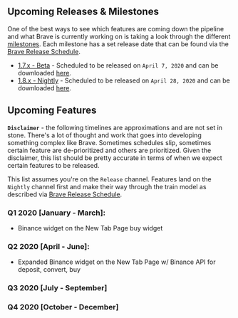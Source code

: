 
## Upcoming Releases & Milestones

One of the best ways to see which features are coming down the pipeline and what Brave is currently working on is taking a look through the different [milestones](https://github.com/brave/brave-browser/milestones). Each milestone has a set release date that can be found via the [Brave Release Schedule](https://github.com/brave/brave-browser/wiki/Brave-Release-Schedule).

* [1.7.x - Beta](https://github.com/brave/brave-browser/milestone/84?closed=1) - Scheduled to be released on `April 7, 2020` and can be downloaded [here](http://brave.com/download-beta).
* [1.8.x - Nightly](https://github.com/brave/brave-browser/milestone/92?closed=1) - Scheduled to be released on `April 28, 2020` and can be downloaded [here](http://brave.com/download-nightly).

## Upcoming Features

**`Disclaimer`** - the following timelines are approximations and are not set in stone. There's a lot of thought and work that goes into developing something complex like Brave. Sometimes schedules slip, sometimes certain feature are de-prioritized and others are prioritized. Given the disclaimer, this list should be pretty accurate in terms of when we expect certain features to be released.

This list assumes you're on the `Release` channel. Features land on the `Nightly` channel first and make their way through the train model as described via [Brave Release Schedule](https://github.com/brave/brave-browser/wiki/Brave-Release-Schedule).

### Q1 2020 [January - March]:

* Binance widget on the New Tab Page buy widget


### Q2 2020 [April - June]:

* Expanded Binance widget on the New Tab Page w/ Binance API for deposit, convert, buy

### Q3 2020 [July - September]

### Q4 2020 [October - December]